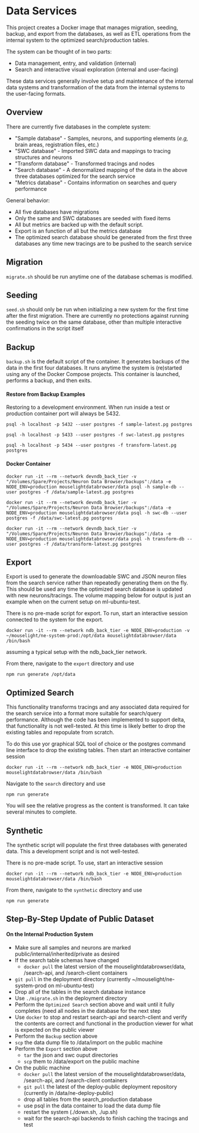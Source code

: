 # Data Services

This project creates a Docker image that manages migration, seeding, backup, and export from the databases, as well as ETL operations
from the internal system to the optimized search/production tables.

The system can be thought of in two parts:
* Data management, entry, and validation (internal)
* Search and interactive visual exploration (internal and user-facing)

These data services generally involve setup and maintenance of the internal data systems and transformation of the data from the
internal systems to the user-facing formats.

## Overview

There are currently five databases in the complete system:
* "Sample database" - Samples, neurons, and supporting elements (*e.g,* brain areas, registration files, etc.)
* "SWC database" - Imported SWC data and mappings to tracing structures and neurons
* "Transform database" - Transformed tracings and nodes
* "Search database" - A denormalized mapping of the data in the above three databases optimized for the search service
* "Metrics database" - Contains information on searches and query performance

General behavior:
* All five databases have migrations
* Only the same and SWC databases are seeded with fixed items
* All but metrics are backed up with the default script.
* Export is an function of all but the metrics database
* The optimized search database should be generated from the first three databases any time new tracings are to be pushed to the search service

## Migration
`migrate.sh` should be run anytime one of the database schemas is modified.

## Seeding
`seed.sh` should only be run when initializing a new system for the first time after the first migration.  There are
currently no protections against running the seeding twice on the same database, other than multiple interactive 
confirmations in the script itself

## Backup
`backup.sh` is the default script of the container.  It generates backups of the data in the first four databases.  It
runs anytime the system is (re)started using any of the Docker Compose projects.  This container is launched, performs a
backup, and then exits.

#### Restore from Backup Examples
Restoring to a development environment.  When run inside a test or production container port will always be 5432.

``psql -h localhost -p 5432 --user postgres -f sample-latest.pg postgres``

``psql -h localhost -p 5433 --user postgres -f swc-latest.pg postgres``

``psql -h localhost -p 5434 --user postgres -f transform-latest.pg postgres``


#### Docker Container

`docker run -it --rm --network devndb_back_tier -v "/Volumes/Spare/Projects/Neuron Data Browser/backups":/data -e NODE_ENV=production mouselightdatabrowser/data psql -h sample-db --user postgres -f /data/sample-latest.pg postgres`

`docker run -it --rm --network devndb_back_tier -v "/Volumes/Spare/Projects/Neuron Data Browser/backups":/data -e NODE_ENV=production mouselightdatabrowser/data psql -h swc-db --user postgres -f /data/swc-latest.pg postgres`

`docker run -it --rm --network devndb_back_tier -v "/Volumes/Spare/Projects/Neuron Data Browser/backups":/data -e NODE_ENV=production mouselightdatabrowser/data psql -h transform-db --user postgres -f /data/transform-latest.pg postgres`

## Export
Export is used to generate the downloadable SWC and JSON neuron files from the search service rather than repeatedly generating
them on the fly.  This should be used any time the optimized search database is updated with new neurons/tracings. The volume mapping below for output is just an example when on the current setup on ml-ubuntu-test.

There is no pre-made script for export.  To run, start an interactive session connected to the system for the export.

`docker run -it --rm --network ndb_back_tier -e NODE_ENV=production -v ~/mouselight/ne-system-prod:/opt/data mouselightdatabrowser/data /bin/bash`

assuming a typical setup with the ndb_back_tier network.

From there, navigate to the `export` directory and use

`npm run generate /opt/data`

## Optimized Search
This functionality transforms tracings and any associated data required for the search service into a format more suitable
for search/query performance.  Although the code has been implemented to support delta, that functionality is not well-tested.
At this time is likely better to drop the existing tables and repopulate from scratch.

To do this use yor graphical SQL tool of choice or the postgres command line interface to drop the existing tables.  Then
start an interactive container session

`docker run -it --rm --network ndb_back_tier -e NODE_ENV=production mouselightdatabrowser/data /bin/bash`

Navigate to the `search` directory and use 

`npm run generate`

You will see the relative progress as the content is transformed.  It can take several minutes to complete.

## Synthetic
The synthetic script will populate the first three databases with generated data.  This a development script and is not
well-tested.

There is no pre-made script.  To use, start an interactive session

`docker run -it --rm --network ndb_back_tier -e NODE_ENV=production mouselightdatabrowser/data /bin/bash`

From there, navigate to the `synthetic` directory and use

`npm run generate`

## Step-By-Step Update of Public Dataset
#### On the Internal Production System

* Make sure all samples and neurons are marked public/internal/inherited/private as desired
* If the search table schemas have changed
    * `docker pull` the latest version of the mouselightdatabrowser/data, /search-api, and /search-client containers
* `git pull` in the deployment directory (currently ~/mouselight/ne-system-prod on ml-ubuntu-test)
* Drop all of the tables in the search database instance
* Use `./migrate.sh` in the deployment directory
* Perform the `Optimized Search` section above and wait until it fully completes (need all nodes in the database for the next step
* Use `docker` to stop and restart search-api and search-client and verify the contents are correct and functional in the production viewer for what is expected on the public viewer
* Perform the `Backup` section above
* `scp` the data dump file to /data/import on the public machine
* Perform the `Export` section above
    * `tar` the json and swc ouput directories
    * `scp` them to /data/export on the public machine
* On the public machine
    * `docker pull` the latest version of the mouselightdatabrowser/data, /search-api, and /search-client containers
    * `git pull` the latest of the deploy-public deployment repository (currently in /data/ne-deploy-public)
    * drop all tables from the search_production database
    * use psql in the data container to load the data dump file
    * restart the system (./down.sh, ./up.sh)
    * wait for the search-api backends to finish caching the tracings and test
  
